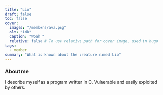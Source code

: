 ```yaml
---
title: "Lio"
draft: false
toc: false
cover:
  images: "/members/ava.png"
  alt: "idk"
  caption: "Woah!"
  relative: false # To use relative path for cover image, used in hugo Page-bundles
tags:
  - member
summary: "What is known about the creature named Lio"
---
```


### About me

I describe myself as a program written in C. Vulnerable and easily exploited by others.